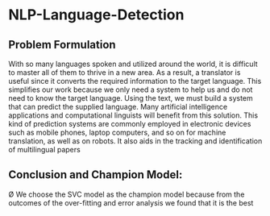 # NLP-Language-Detection
## Problem Formulation
With so many languages spoken and utilized around the world, it is 
difficult to master all of them to thrive in a new area. As a result, a 
translator is useful since it converts the required information to the target 
language. This simplifies our work because we only need a system to 
help us and do not need to know the target language.
Using the text, we must build a system that can predict the supplied 
language. Many artificial intelligence applications and computational 
linguists will benefit from this solution. This kind of prediction systems 
are commonly employed in electronic devices such as mobile phones, 
laptop computers, and so on for machine translation, as well as on robots. 
It also aids in the tracking and identification of multilingual papers



## Conclusion and Champion Model:
Ø We choose the SVC model as the champion model because 
from the outcomes of the over-fitting and error analysis we 
found that it is the best
